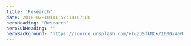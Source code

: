 ```yaml
---
title: 'Research'
date: 2018-02-10T11:52:18+07:00
heroHeading: 'Research'
heroSubHeading: ''
heroBackground: 'https://source.unsplash.com/eluzJSfkNCk/1600x400'
---
```

